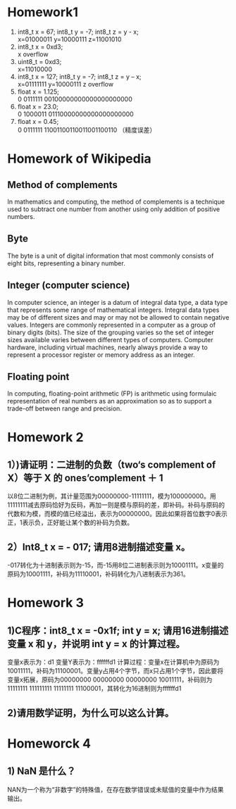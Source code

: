 # Homework1<br/>
1) int8_t x = 67; int8_t y = -7; int8_t z = y - x;<br/>
x=01000011 y=10000111 z=11001010<br/>
2) int8_t x = 0xd3;<br/>
x overflow<br/>
3) uint8_t = 0xd3;<br/>
x=11010000<br/>
4) int8_t x = 127; int8_t y = -7; int8_t z = y – x;<br/>
x=01111111 y=10000111 z overflow<br/>
5) float x = 1.125;<br/>
0 0111111 00100000000000000000000<br/>
6) float x = 23.0;<br/>
0 1000011 01110000000000000000000<br/>
7) float x = 0.45;<br/>
0 0111111 11001100110011001100110 （精度误差）<br/>

# Homework of Wikipedia<br/>
## Method of complements
In mathematics and computing, the method of complements is a technique used to subtract one number from another using only addition of positive numbers. 
## Byte
The byte is a unit of digital information that most commonly consists of eight bits, representing a binary number. 
## Integer (computer science)
In computer science, an integer is a datum of integral data type, a data type that represents some range of mathematical integers. Integral data types may be of different sizes and may or may not be allowed to contain negative values. Integers are commonly represented in a computer as a group of binary digits (bits). The size of the grouping varies so the set of integer sizes available varies between different types of computers. Computer hardware, including virtual machines, nearly always provide a way to represent a processor register or memory address as an integer.
## Floating point
In computing, floating-point arithmetic (FP) is arithmetic using formulaic representation of real numbers as an approximation so as to support a trade-off between range and precision. 

# Homework 2  
## 1）)请证明：二进制的负数（two‘s complement of X）等于 X 的 ones’complement ＋ 1
以8位二进制为例，其计量范围为00000000-11111111，模为100000000。用11111111减去原码恰好为反码，再加一则是模与原码的差，即补码。补码与原码的代数和为模，而模的值已经溢出，表示为00000000。因此如果将首位数字0表示正，1表示负，正好能让某个数的补码为负数。

## 2）Int8_t x = - 017; 请用8进制描述变量 x。
-017转化为十进制表示则为-15，而-15用8位二进制表示则为10001111。x变量的原码为10001111，补码为11110001，补码转化为八进制表示为361。

# Homework 3
## 1)C程序：int8_t x = -0x1f; int y = x; 请用16进制描述变量 x 和 y，并说明 int y = x 的计算过程。
变量x表示为：d1 
变量Y表示为：ffffffd1
计算过程：变量x在计算机中为原码为10011111，补码为11100001。变量y占用4个字节，而x只占用1个字节，因此要将变量x拓展，原码为00000000 00000000 00000000 10011111，补码则为11111111 111111111 11111111 11100001，其转化为16进制则为ffffffd1
## 2)请用数学证明，为什么可以这么计算。

# Homeworck 4
## 1) NaN 是什么？
NAN为一个称为“非数字”的特殊值，在存在数学错误或未赋值的变量中作为结果输出。